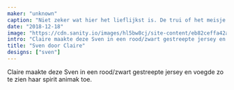 ```yaml
---
maker: "unknown"
caption: "Niet zeker wat hier het lieflijkst is. De trui of het meisje."
date: "2018-12-18"
image: "https://cdn.sanity.io/images/hl5bw8cj/site-content/eb82ceffa42a328a5e2ffa423fe3d5d09963aa9f-3497x2134.jpg"
intro: "Claire maakte deze Sven in een rood/zwart gestreepte jersey en voegde zo te zien haar spirit animak toe."
title: "Sven door Claire"
designs: ["sven"]
---
```



Claire maakte deze Sven in een rood/zwart gestreepte jersey en voegde zo te zien haar spirit animak toe.

